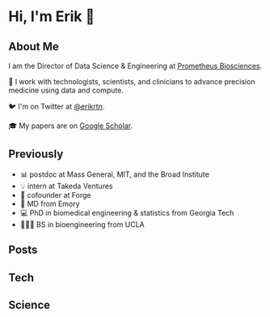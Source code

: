 # Hi, I'm Erik 👋

## About Me

I am the Director of Data Science & Engineering at [Prometheus Biosciences](https://www.prometheusbiosciences.com).

🚀 I work with technologists, scientists, and clinicians to advance precision medicine using data and compute.

🐦 I'm on Twitter at [@erikrtn](https://twitter.com/erikrtn).

 🎓 My papers are on [Google Scholar](https://scholar.google.com).

## Previously
- 📊 postdoc at Mass General, MIT, and the Broad Institute
- 💡 intern at Takeda Ventures
- 🤝 cofounder at Forge
- 🏥 MD from Emory
- 💻 PhD in biomedical engineering & statistics from Georgia Tech
- 🏄🏻‍♂️ BS in bioengineering from UCLA

## Posts

## Tech

## Science
